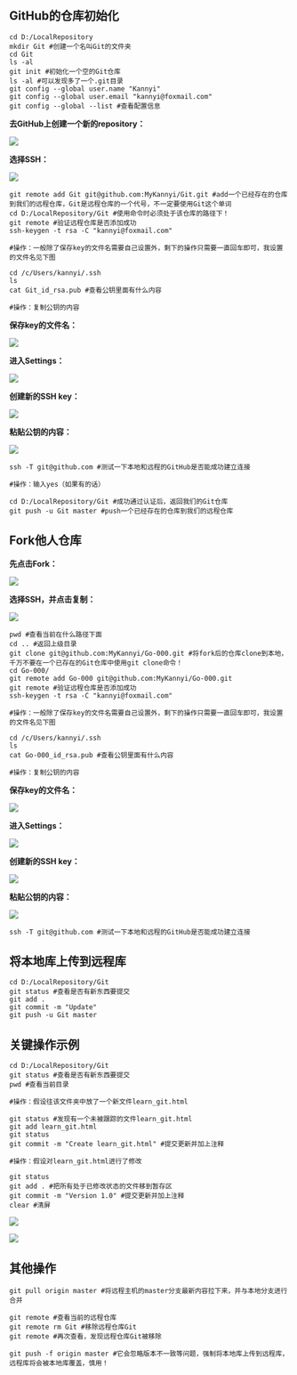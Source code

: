 ## GitHub的仓库初始化

```
cd D:/LocalRepository
mkdir Git #创建一个名叫Git的文件夹
cd Git
ls -al
git init #初始化一个空的Git仓库
ls -al #可以发现多了一个.git目录
git config --global user.name "Kannyi"
git config --global user.email "kannyi@foxmail.com"
git config --global --list #查看配置信息
```

**去GitHub上创建一个新的repository：**

![](Images/3.png)

**选择SSH：**

![](Images/4.png)

```
git remote add Git git@github.com:MyKannyi/Git.git #add一个已经存在的仓库到我们的远程仓库，Git是远程仓库的一个代号，不一定要使用Git这个单词
cd D:/LocalRepository/Git #使用命令时必须处于该仓库的路径下！
git remote #验证远程仓库是否添加成功
ssh-keygen -t rsa -C "kannyi@foxmail.com"

#操作：一般除了保存key的文件名需要自己设置外，剩下的操作只需要一直回车即可，我设置的文件名见下图

cd /c/Users/kannyi/.ssh
ls
cat Git_id_rsa.pub #查看公钥里面有什么内容

#操作：复制公钥的内容
```

**保存key的文件名：**

![](Images/5.png)

**进入Settings：**

![](Images/6.png)

**创建新的SSH key：**

![](Images/7.png)

**粘贴公钥的内容：**

![](Images/8.png)

```
ssh -T git@github.com #测试一下本地和远程的GitHub是否能成功建立连接

#操作：输入yes（如果有的话）

cd D:/LocalRepository/Git #成功通过认证后，返回我们的Git仓库
git push -u Git master #push一个已经存在的仓库到我们的远程仓库
```



## Fork他人仓库

**先点击Fork：**

![](Images/10.png)

**选择SSH，并点击复制：**

![](Images/9.png)

```
pwd #查看当前在什么路径下面
cd .. #返回上级目录
git clone git@github.com:MyKannyi/Go-000.git #将fork后的仓库clone到本地，千万不要在一个已存在的Git仓库中使用git clone命令！
cd Go-000/
git remote add Go-000 git@github.com:MyKannyi/Go-000.git
git remote #验证远程仓库是否添加成功
ssh-keygen -t rsa -C "kannyi@foxmail.com"

#操作：一般除了保存key的文件名需要自己设置外，剩下的操作只需要一直回车即可，我设置的文件名见下图

cd /c/Users/kannyi/.ssh
ls
cat Go-000_id_rsa.pub #查看公钥里面有什么内容

#操作：复制公钥的内容
```

**保存key的文件名：**

![](Images/11.png)

**进入Settings：**

![](Images/6.png)

**创建新的SSH key：**

![](Images/7.png)

**粘贴公钥的内容：**

![](Images/12.png)

```
ssh -T git@github.com #测试一下本地和远程的GitHub是否能成功建立连接
```



## 将本地库上传到远程库

```
cd D:/LocalRepository/Git
git status #查看是否有新东西要提交
git add .
git commit -m "Update"
git push -u Git master
```



## 关键操作示例

```
cd D:/LocalRepository/Git
git status #查看是否有新东西要提交
pwd #查看当前目录

#操作：假设往该文件夹中放了一个新文件learn_git.html

git status #发现有一个未被跟踪的文件learn_git.html
git add learn_git.html
git status
git commit -m "Create learn_git.html" #提交更新并加上注释

#操作：假设对learn_git.html进行了修改

git status
git add . #把所有处于已修改状态的文件移到暂存区
git commit -m "Version 1.0" #提交更新并加上注释
clear #清屏
```

![](Images/1.png)

![](Images/2.png)



## 其他操作

```
git pull origin master #将远程主机的master分支最新内容拉下来，并与本地分支进行合并
```

```
git remote #查看当前的远程仓库
git remote rm Git #移除远程仓库Git
git remote #再次查看，发现远程仓库Git被移除
```

```
git push -f origin master #它会忽略版本不一致等问题，强制将本地库上传到远程库，远程库将会被本地库覆盖，慎用！
```
